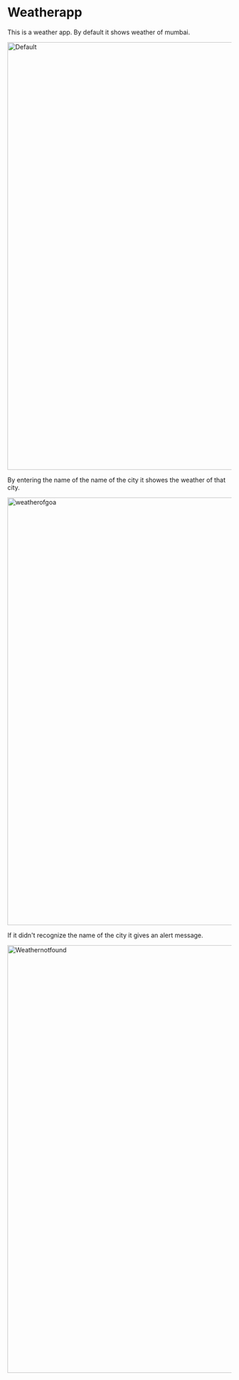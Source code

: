 # Weatherapp
This is a weather app.
By default it shows weather of mumbai.

<img width="960" alt="Default" src="https://user-images.githubusercontent.com/88208046/148637092-050a8dbd-ca96-4455-a61d-c974f21d83d5.PNG">

By entering the name of the name of the city it showes the weather of that city.

<img width="960" alt="weatherofgoa" src="https://user-images.githubusercontent.com/88208046/148637112-371fdd8d-b8c8-479d-abb2-1d2ffa502268.PNG">

If it didn't recognize the name of the city it gives an alert message.

<img width="960" alt="Weathernotfound" src="https://user-images.githubusercontent.com/88208046/148637127-c7537de4-d37c-4835-bf3c-945e37f8f4b5.PNG">
